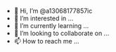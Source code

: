 - 👋 Hi, I’m @a13068177857ic
- 👀 I’m interested in ...
- 🌱 I’m currently learning ...
- 💞️ I’m looking to collaborate on ...
- 📫 How to reach me ...

<!---
a13068177857ic/a13068177857ic is a ✨ special ✨ repository because its `README.md` (this file) appears on your GitHub profile.
You can click the Preview link to take a look at your changes.
--->
